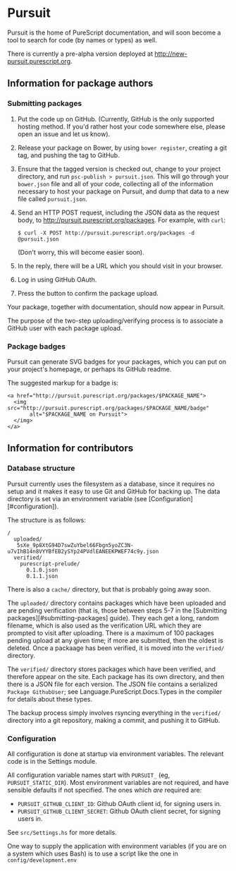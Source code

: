 # Pursuit

Pursuit is the home of PureScript documentation, and will soon become a tool to
search for code (by names or types) as well.

There is currently a pre-alpha version deployed at
<http://new-pursuit.purescript.org>.

## Information for package authors

### Submitting packages

1. Put the code up on GitHub. (Currently, GitHub is the only supported hosting
   method. If you'd rather host your code somewhere else, please open an issue
   and let us know).

2. Release your package on Bower, by using `bower register`, creating a
   git tag, and pushing the tag to GitHub.

3. Ensure that the tagged version is checked out, change to your project
   directory, and run `psc-publish > pursuit.json`. This will go through your
   `bower.json` file and all of your code, collecting all of the information
   necessary to host your package on Pursuit, and dump that data to
   a new file called `pursuit.json`.

4. Send an HTTP POST request, including the JSON data as the request body, to
   http://pursuit.purescript.org/packages. For example, with `curl`:

   ```
   $ curl -X POST http://pursuit.purescript.org/packages -d @pursuit.json
   ```

   (Don't worry, this will become easier soon).

5. In the reply, there will be a URL which you should visit in your browser.

6. Log in using GitHub OAuth.

7. Press the button to confirm the package upload.

Your package, together with documentation, should now appear in Pursuit.

The purpose of the two-step uploading/verifying process is to associate a
GitHub user with each package upload.

### Package badges

Pursuit can generate SVG badges for your packages, which you can put on your
project's homepage, or perhaps its GitHub readme.

The suggested markup for a badge is:

```
<a href="http://pursuit.purescript.org/packages/$PACKAGE_NAME">
  <img src="http://pursuit.purescript.org/packages/$PACKAGE_NAME/badge"
       alt="$PACKAGE_NAME on Pursuit">
  </img>
</a>
```

## Information for contributors

### Database structure

Pursuit currently uses the filesystem as a database, since it requires no setup
and it makes it easy to use Git and GitHub for backing up. The data directory
is set via an environment variable (see [Configuration][#configuration]).

The structure is as follows:

```
/
  uploaded/
   5sXe_9p8XtG94D7swZuYbel66Fbgn5yoZC3N-u7vIhB14n8VYYBfEB2ySYp24PVdlEANEEKPWEF74c9y.json 
  verified/
    purescript-prelude/
      0.1.0.json
      0.1.1.json
```

There is also a `cache/` directory, but that is probably going away soon.

The `uploaded/` directory contains packages which have been uploaded and are
pending verification (that is, those between steps 5-7 in the [Submitting
packages][#submitting-packages] guide). They each get a long, random filename,
which is also used as the verification URL which they are prompted to visit
after uploading. There is a maximum of 100 packages pending upload at any given
time; if more are submitted, then the oldest is deleted. Once a packaage has
been verified, it is moved into the `verified/` directory.

The `verified/` directory stores packages which have been verified, and
therefore appear on the site. Each package has its own directory, and then
there is a JSON file for each version. The JSON file contains a serialized
`Package GithubUser`; see Language.PureScript.Docs.Types in the compiler for
details about these types.

The backup process simply involves rsyncing everything in the `verified/`
directory into a git repository, making a commit, and pushing it to GitHub.

### Configuration

All configuration is done at startup via environment variables. The relevant
code is in the Settings module.

All configuration variable names start with `PURSUIT_` (eg,
`PURSUIT_STATIC_DIR`). Most environment variables are not required, and have
sensible defaults if not specified. The ones which _are_ required are:

* `PURSUIT_GITHUB_CLIENT_ID`: Github OAuth client id, for signing users in.
* `PURSUIT_GITHUB_CLIENT_SECRET`: Github OAuth client secret, for signing users
  in.

See `src/Settings.hs` for more details.

One way to supply the application with environment variables (if you are on a
system which uses Bash) is to use a script like the one in
`config/development.env`
